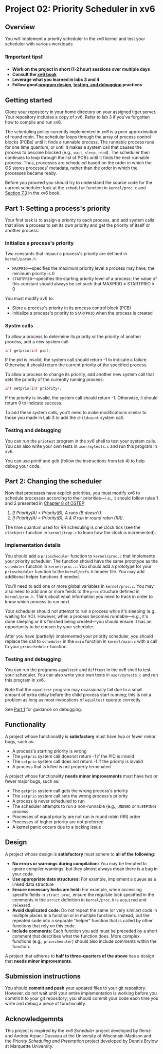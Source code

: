 # Project 02: Priority Scheduler in xv6

## Overview
You will implement a priority scheduler in the xv6 kernel and test your scheduler with various workloads.

### ❗Important tips❗
* **Work on the project in short (1-2 hour) sessions over multiple days**
* **Consult the [xv6 book](https://pdos.csail.mit.edu/6.1810/2024/xv6/book-riscv-rev4.pdf)**
* **Leverage what you learned in labs 3 and 4**
* **Follow good [program design](#design), [testing, and debugging](#testing-and-debugging) practices**

## Getting started 
Clone your repository in your home directory on your assigned tiger server. Your repository includes a copy of xv6. Refer to lab 3 if you've forgotten how to compile and run xv6.

The scheduling policy currently implemented in xv6 is a poor approximation of round robin. The scheduler loops through the array of process control blocks (PCBs) until it finds a runnable process. The runnable process runs for one time quantum, or until it makes a system call that causes the process to become blocked (e.g., `wait`, `sleep`, `read`). The scheduler then continues to loop through the list of PCBs until it finds the next runnable process. Thus, processes are scheduled based on the order in which the OS stores processes' metadata, rather than the order in which the processes became ready.

Before you proceed you should try to understand the source code for the current scheduler: look at the `scheduler` function in `kernel/proc.c` and [Section 7.3](https://pdos.csail.mit.edu/6.1810/2024/xv6/book-riscv-rev4.pdf#page=73) in the xv6 book.

## Part 1: Setting a process's priority
Your first task is to assign a priority to each process, and add system calls that allow a process to set its own priority and get the priority of itself or another process.

### Initialize a process's priority
Two constants that impact a process's priority are defined in `kernel/param.h`:
* `MAXPRIO`—specifies the maximum priority level a process may have; the minimum priority is 0
* `STARTPRIO`—specifies the starting priority level of a process; the value of this constant should always be set such that MAXPRIO ≥ STARTPRIO ≥ 0

You must modify xv6 to:
* Store a process's priority in its process control block (PCB)
* Initialize a process's priority to `STARTPRIO` when the process is created

### Systm calls
To allow a process to determine its priority or the priority of another process, add a new system call:
```C
int getprio(int pid);
```
If the pid is invalid, the system call should return -1 to indicate a failure. Otherwise it should return the current priority of the specified process.

To allow a process to change its priority, add another new system call that sets the priority of the currently running process:
```C
int setprio(int priority);
```
If the priority is invalid, the system call should return -1. Otherwise, it should return 0 to indicate success.

To add these system calls, you’ll need to make modifications similar to those you made in Lab 3 to add the `childcount` system call.

### Testing and debugging
You can run the `priotest` program in the xv6 shell to test your system calls. You can also write your own tests in `user/mytests.c` and run this program in xv6.

You can use printf and gdb (follow the instructions from lab 4) to help debug your code.

## Part 2: Changing the scheduler

Now that processes have explicit priorities, you must modify xv6 to schedule processes according to their priorities—i.e., it should follow rules 1 and 2 presented in [Chapter 8 of OSTEP](https://pages.cs.wisc.edu/~remzi/OSTEP/cpu-sched-mlfq.pdf):
1. _If Priority(A) > Priority(B), A runs (B doesn’t)._
2. _If Priority(A) = Priority(B), A & R run in round robin (RR)._

The time quantum used for RR scheduling is one clock tick (see the `clockintr` function in `kernel/trap.c` to learn how the clock is incremented). 

### Implementation details
You should add a `prioscheduler` function to `kernel/proc.c` that implements your priority scheduler. The function should have the same prototype as the `scheduler` function in `kernel/proc.c`. You should add a prototype for your `prioscheduler` function to the `kernel/defs.h` header file. You may add additional helper functions if needed.

You'll need to add one or more global variables in `kernel/proc.c`. You may also need to add one or more fields to the `proc` structure defined in `kernel/proc.h`. Think about what information you need to track in order to know which process to run next.

Your scheduler should not attempt to run a process while it's sleeping (e.g., waiting for I/O). However, when a process becomes runnable—e.g., it's done sleeping or it's finished being created—you should ensure it has an opportunity to be chosen by your scheduler.

After you have (partially) implemented your priority scheduler, you should replace the call to `scheduler` in the `main` function in `kernel/main.c` with a call to your `prioscheduler` function.

### Testing and debugging
You can run the programs `equaltest` and `difftest` in the xv6 shell to test your scheduler. You can also write your own tests in `user/mytests.c` and run this program in xv6.

Note that the `equaltest` program may ocassionally fail due to a small amount of extra delay before the child process start running; this is not a problem as long as most invocations of `equaltest` operate correctly.

See [Part 1](#testing-and-debugging) for guidance on debugging.

## Functionality
A project whose functionality is **satisfactory** must have two or fewer minor bugs, such as:
* A process's starting priority is wrong
* The `getprio` system call doesnot return -1 if the PID is invalid
* The `setprio` system call does not return -1 if the priority is invalid
* A process that is killed is not properly terminated

A project whose functionality **needs minor improvements** must have two or fewer major bugs, such as:
* The `getprio` system call gets the wrong process's priority 
* The `setprio` system call sets the wrong process's priority
* A process is never scheduled to run
* The scheduler attempts to run a non-runnable (e.g., `UNUSED` or `SLEEPING`) process
* Processes of equal priority are not run in round robin (RR) order
* Processes of higher priority are not preferred
* A kernel panic occurs due to a locking issue

## Design

A project whose design is **satisfactory** must adhere to **all of the following**:
* **No errors or warnings during compilation:** You may be tempted to ignore compiler warnings, but they almost always mean there is a bug in your code.
* **Use appropriate data structures:** For example, implement a queue as a linked data structure
* **Ensure necessary locks are held:** For example, when accessing specific fields in `struct proc`, ensure the requisite lock specified in the comments in the `struct` definition in `kernel/proc.h` is `acquire`d and `release`d.
* **Avoid duplicated code:** Do not repeat the same (or very similar) code in multiple places in a function or in multiple functions. Instead, put the repeated code into a separate "helper" function that is called by other functions that rely on this code.
* **Include comments:** Each function you add must be preceded by a short comment that describes what the function does. More complex functions (e.g., `prioscheduler`) should also include comments within the function.

A project that adheres to **half to three-quarters of the above** has a design that **needs minor improvements**.

## Submission instructions
You should **commit and push** your updated files to your git repository. However, do not wait until your entire implementation is working before you commit it to your git repository; you should commit your code each time you write and debug a piece of functionality. 

## Acknowledgemnts
This project is inspired by the _xv6 Scheduler_ project developed by Remzi and Andrea Arpaci-Dusseau at the University of Wisconsin-Madison and the _Priority Scheduling and Preemption_ project developed by Dennis Brylow at Marquette University.